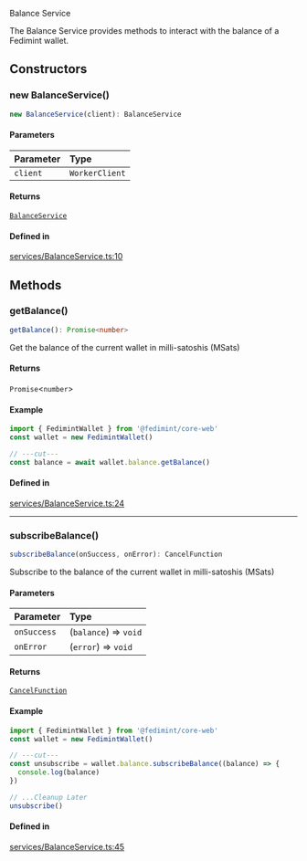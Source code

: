 Balance Service

The Balance Service provides methods to interact with the balance of a Fedimint wallet.

## Constructors

### new BalanceService()

```ts
new BalanceService(client): BalanceService
```

#### Parameters

| Parameter | Type           |
| :-------- | :------------- |
| `client`  | `WorkerClient` |

#### Returns

[`BalanceService`](BalanceService.md)

#### Defined in

[services/BalanceService.ts:10](https://github.com/fedimint/fedimint-web-sdk/blob/ae528a0a42c45748231d65cadaa8adbd5129d077/packages/core-web/src/services/BalanceService.ts#L10)

## Methods

### getBalance()

```ts
getBalance(): Promise<number>
```

Get the balance of the current wallet in milli-satoshis (MSats)

#### Returns

`Promise`\<`number`\>

#### Example

```ts
import { FedimintWallet } from '@fedimint/core-web'
const wallet = new FedimintWallet()

// ---cut---
const balance = await wallet.balance.getBalance()
```

#### Defined in

[services/BalanceService.ts:24](https://github.com/fedimint/fedimint-web-sdk/blob/ae528a0a42c45748231d65cadaa8adbd5129d077/packages/core-web/src/services/BalanceService.ts#L24)

---

### subscribeBalance()

```ts
subscribeBalance(onSuccess, onError): CancelFunction
```

Subscribe to the balance of the current wallet in milli-satoshis (MSats)

#### Parameters

| Parameter   | Type                  |
| :---------- | :-------------------- |
| `onSuccess` | (`balance`) => `void` |
| `onError`   | (`error`) => `void`   |

#### Returns

[`CancelFunction`](../../index/index.md#cancelfunction)

#### Example

```ts
import { FedimintWallet } from '@fedimint/core-web'
const wallet = new FedimintWallet()

// ---cut---
const unsubscribe = wallet.balance.subscribeBalance((balance) => {
  console.log(balance)
})

// ...Cleanup Later
unsubscribe()
```

#### Defined in

[services/BalanceService.ts:45](https://github.com/fedimint/fedimint-web-sdk/blob/ae528a0a42c45748231d65cadaa8adbd5129d077/packages/core-web/src/services/BalanceService.ts#L45)
